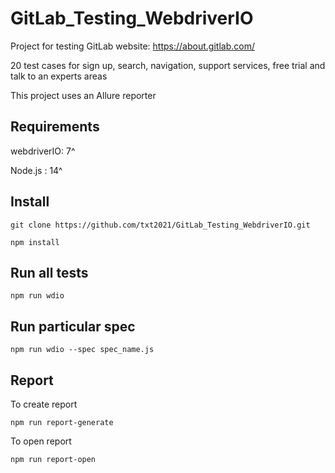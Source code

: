 # GitLab_Testing_WebdriverIO

Project for testing GitLab website: https://about.gitlab.com/

20 test cases for sign up, search, navigation, support services, free trial and talk to an experts areas

This project uses an Allure reporter

## Requirements
webdriverIO: 7^

Node.js : 14^

## Install
```
git clone https://github.com/txt2021/GitLab_Testing_WebdriverIO.git
```

```
npm install 
```

## Run all tests
```
npm run wdio
```

## Run particular spec
```
npm run wdio --spec spec_name.js
```

## Report

To create report

```
npm run report-generate
```

To open report

```
npm run report-open
```

